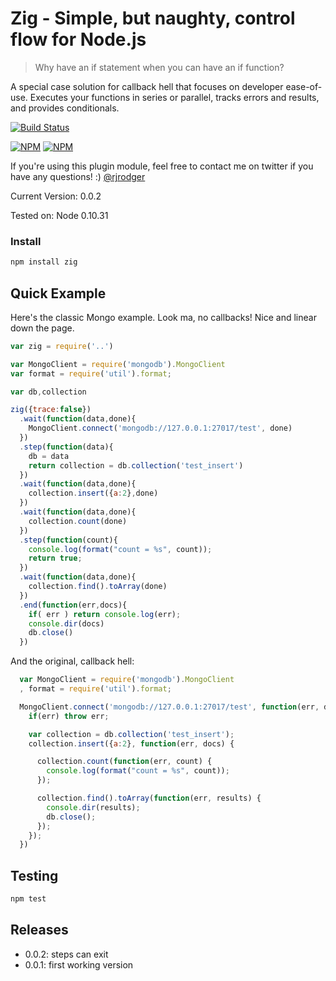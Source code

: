 Zig - Simple, but naughty, control flow for Node.js
======================================================

> Why have an if statement when you can have an if function?

A special case solution for callback hell that focuses on developer
ease-of-use. Executes your functions in series or parallel, tracks errors and
results, and provides conditionals.


[![Build Status](https://travis-ci.org/rjrodger/zig.png?branch=master)](https://travis-ci.org/rjrodger/zig)

[![NPM](https://nodei.co/npm/zig.png)](https://nodei.co/npm/zig/)
[![NPM](https://nodei.co/npm-dl/zig.png)](https://nodei.co/npm-dl/zig/)

If you're using this plugin module, feel free to contact me on twitter if you
have any questions! :) [@rjrodger](http://twitter.com/rjrodger)

Current Version: 0.0.2

Tested on: Node 0.10.31


### Install

```sh
npm install zig
```


## Quick Example

Here's the classic Mongo example. Look ma, no callbacks! Nice and
linear down the page.

```js
var zig = require('..') 

var MongoClient = require('mongodb').MongoClient
var format = require('util').format;

var db,collection

zig({trace:false})
  .wait(function(data,done){
    MongoClient.connect('mongodb://127.0.0.1:27017/test', done)
  })
  .step(function(data){
    db = data
    return collection = db.collection('test_insert')
  })
  .wait(function(data,done){
    collection.insert({a:2},done)
  })
  .wait(function(data,done){
    collection.count(done)
  })
  .step(function(count){
    console.log(format("count = %s", count));
    return true;
  })
  .wait(function(data,done){
    collection.find().toArray(done)
  })
  .end(function(err,docs){
    if( err ) return console.log(err);
    console.dir(docs)
    db.close()
  })
```


And the original, callback hell:

```js
  var MongoClient = require('mongodb').MongoClient
  , format = require('util').format;

  MongoClient.connect('mongodb://127.0.0.1:27017/test', function(err, db) {
    if(err) throw err;

    var collection = db.collection('test_insert');
    collection.insert({a:2}, function(err, docs) {

      collection.count(function(err, count) {
        console.log(format("count = %s", count));
      });

      collection.find().toArray(function(err, results) {
        console.dir(results);
        db.close();
      });
    });
  })
```


## Testing

```sh
npm test
```


## Releases

   * 0.0.2: steps can exit
   * 0.0.1: first working version





